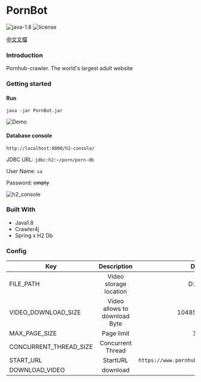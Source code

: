 # PornBot


![java-1.8](https://img.shields.io/badge/java-1.8-green.svg)
![license](https://img.shields.io/badge/license-MIT-blue.svg)

[中文文檔](https://github.com/tim232385/PornBot/blob/master/README_ZH.md)

### Introduction 

Pornhub-crawler.
The world's largest adult website  
  
### Getting started

#### Run
``java -jar PornBot.jar``

![Demo](https://raw.githubusercontent.com/tim232385/PornBot/master/image/demo1.gif)

#### Database console
``http://localhost:8000/h2-console/``

JDBC URL: ``jdbc:h2:~/porn/porn-db``  

User Name: ``sa``  

Password: ~~empty~~

![h2_console](https://raw.githubusercontent.com/tim232385/PornBot/master/image/h2_console.gif)

### Built With
- Java1.8
- Crawler4j
- Spring x H2 Db

### Config


| Key | Description | Default | 
|--------------|:-----:|-----:|
|FILE_PATH | Video storage location | D:/video |
| VIDEO_DOWNLOAD_SIZE | Video allows to download Byte | 104857600 |
| MAX_PAGE_SIZE | Page limit | 10000 |
| CONCURRENT_THREAD_SIZE | Concurrent Thread | 10 |
| START_URL | StartURL | `https://www.pornhub.com/` |
| DOWNLOAD_VIDEO | download | Y |
